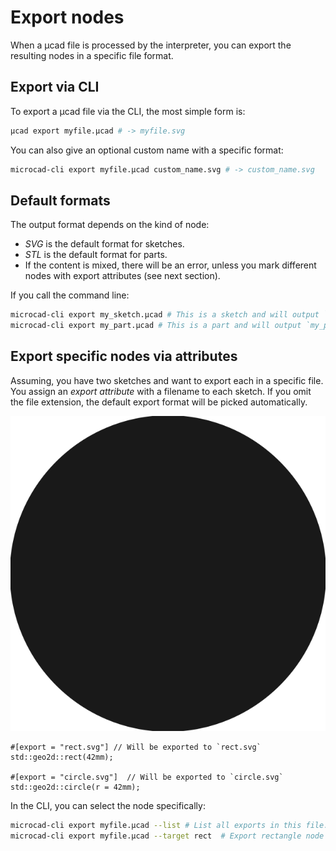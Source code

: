 # Export nodes

When a µcad file is processed by the interpreter, you can export the resulting nodes in a specific file format.

## Export via CLI

To export a µcad file via the CLI, the most simple form is:

```sh
µcad export myfile.µcad # -> myfile.svg
```

You can also give an optional custom name with a specific format:

```sh
microcad-cli export myfile.µcad custom_name.svg # -> custom_name.svg
```

## Default formats

The output format depends on the kind of node:

* *SVG* is the default format for sketches.
* *STL* is the default format for parts.
* If the content is mixed, there will be an error, unless you mark different nodes with export attributes (see next section).

If you call the command line:

```sh
microcad-cli export my_sketch.µcad # This is a sketch and will output `my_sketch.svg`
microcad-cli export my_part.µcad # This is a part and will output `my_part.stl`
```

## Export specific nodes via attributes

Assuming, you have two sketches and want to export each in a specific file.
You assign an *export attribute* with a filename to each sketch.
If you omit the file extension, the default export format will be picked automatically.

[![test](.test/export_attributes.svg)](.test/export_attributes.log)

```µcad,export_attributes
#[export = "rect.svg"] // Will be exported to `rect.svg`
std::geo2d::rect(42mm);

#[export = "circle.svg"]  // Will be exported to `circle.svg`
std::geo2d::circle(r = 42mm);
```

In the CLI, you can select the node specifically:

```sh
microcad-cli export myfile.µcad --list # List all exports in this file: `rect, circle.svg`.
microcad-cli export myfile.µcad --target rect  # Export rectangle node to `rect.svg`
```
